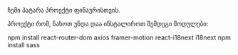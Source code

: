 ჩემი პატარა პროექტი ფინაურისთვის. 

პროექტი რომ, ნახოთ უნდა დაა ინსტალიროთ შემდეგი მოდულები:

npm install react-router-dom axios framer-motion react-i18next i18next
npm install sass